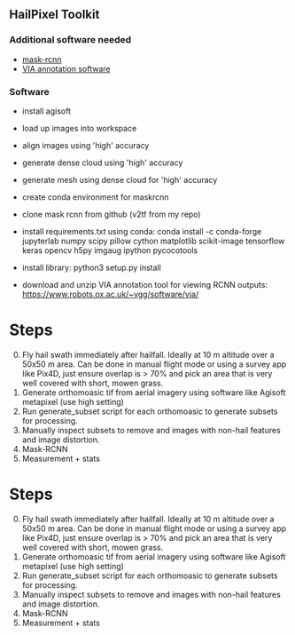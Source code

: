 ## HailPixel Toolkit

### Additional software needed
- [mask-rcnn](https://github.com/matterport/Mask_RCNN)
- [VIA annotation software](https://www.google.com/search?hl=en&q=VIA%20annotation)


### Software

- install agisoft
- load up images into workspace
- align images using 'high' accuracy
- generate dense cloud using 'high' accuracy
- generate mesh using dense cloud for 'high' accuracy

- create conda environment for maskrcnn
- clone mask rcnn from github (v2tf from my repo)
- install requirements.txt using conda: conda install -c conda-forge jupyterlab numpy scipy pillow cython matplotlib scikit-image tensorflow keras opencv h5py imgaug ipython pycocotools
- install library: python3 setup.py install

- download and unzip VIA annotation tool for viewing RCNN outputs: https://www.robots.ox.ac.uk/~vgg/software/via/

# Steps
0. Fly hail swath immediately after hailfall. Ideally at 10 m altitude over a 50x50 m area. Can be done in manual flight mode or using a survey app like Pix4D, just ensure overlap is > 70% and pick an area that is very well covered with short, mowen grass.
1. Generate orthomoasic tif from aerial imagery using software like Agisoft metapixel (use high setting)
2. Run generate_subset script for each orthomoasic to generate subsets for processing.
3. Manually inspect subsets to remove and images with non-hail features and image distortion.
4. Mask-RCNN
5. Measurement + stats

# Steps
0. Fly hail swath immediately after hailfall. Ideally at 10 m altitude over a 50x50 m area. Can be done in manual flight mode or using a survey app like Pix4D, just ensure overlap is > 70% and pick an area that is very well covered with short, mowen grass.
1. Generate orthomoasic tif from aerial imagery using software like Agisoft metapixel (use high setting)
2. Run generate_subset script for each orthomoasic to generate subsets for processing.
3. Manually inspect subsets to remove and images with non-hail features and image distortion.
4. Mask-RCNN
5. Measurement + stats
